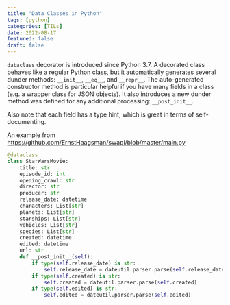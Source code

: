 ```yaml
---
title: "Data Classes in Python"
tags: [python]
categories: [TILs]
date: 2022-08-17
featured: false
draft: false
---
```


<!--more-->

`dataclass` decorator is introduced since Python 3.7. A decorated class behaves like a regular Python class, but it automatically generates several dunder methods: `__init__`, `__eq__`, and `__repr__`. The auto-generated constructor method is particular helpful if you have many fields in a class (e.g. a wrapper class for JSON objects). It also introduces a new dunder method was defined for any additional processing: `__post_init__`.

Also note that each field has a type hint, which is great in terms of self-documenting.

An example from https://github.com/ErnstHaagsman/swapi/blob/master/main.py

```python
@dataclass
class StarWarsMovie:
    title: str
    episode_id: int
    opening_crawl: str
    director: str
    producer: str
    release_date: datetime
    characters: List[str]
    planets: List[str]
    starships: List[str]
    vehicles: List[str]
    species: List[str]
    created: datetime
    edited: datetime
    url: str
    def __post_init__(self):
        if type(self.release_date) is str:
            self.release_date = dateutil.parser.parse(self.release_date)
        if type(self.created) is str:
            self.created = dateutil.parser.parse(self.created)
        if type(self.edited) is str:
            self.edited = dateutil.parser.parse(self.edited)
```
